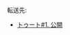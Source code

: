 <div>

転送先:

-   [トゥート#1. 公開](/%E3%83%88%E3%82%A5%E3%83%BC%E3%83%88#1._.E5.85.AC.E9.96.8B "トゥート")

</div>

<div>

</div>
